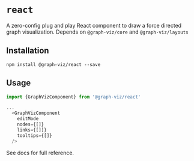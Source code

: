 # `react`

A zero-config plug and play React component to draw a force directed graph visualization.
Depends on `@graph-viz/core` and `@graph-viz/layouts`

## Installation
`npm install @graph-viz/react --save`

## Usage

```typescript
import {GraphVizComponent} from '@graph-viz/react'

...
  <GraphVizComponent
    editMode
    nodes={[]}
    links={[]]}
    tooltips={[]}
  />
```

See docs for full reference.
